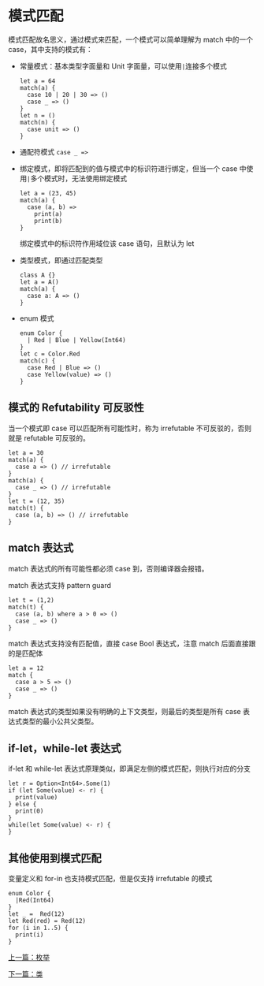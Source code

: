 # 模式匹配

模式匹配故名思义，通过模式来匹配，一个模式可以简单理解为 match 中的一个 case，其中支持的模式有：

- 常量模式：基本类型字面量和 Unit 字面量，可以使用`|`连接多个模式

  ```
  let a = 64
  match(a) {
    case 10 | 20 | 30 => ()
    case _ => ()
  }
  let n = ()
  match(n) {
    case unit => ()
  }
  ```

- 通配符模式 `case _ =>`

- 绑定模式，即将匹配到的值与模式中的标识符进行绑定，但当一个 case 中使用`|`多个模式时，无法使用绑定模式

  ```
  let a = (23, 45)
  match(a) {
    case (a, b) =>
      print(a)
      print(b)
  }
  ```

  绑定模式中的标识符作用域位该 case 语句，且默认为 let

- 类型模式，即通过匹配类型

  ```
  class A {}
  let a = A()
  match(a) {
    case a: A => ()
  }
  ```

- enum 模式

  ```
  enum Color {
    | Red | Blue | Yellow(Int64)
  }
  let c = Color.Red
  match(c) {
    case Red | Blue => ()
    case Yellow(value) => ()
  }
  ```

## 模式的 Refutability 可反驳性

当一个模式即 case 可以匹配所有可能性时，称为 irrefutable 不可反驳的，否则就是 refutable 可反驳的。

```
let a = 30
match(a) {
  case a => () // irrefutable
}
match(a) {
  case _ => () // irrefutable
}
let t = (12, 35)
match(t) {
  case (a, b) => () // irrefutable
}
```

## match 表达式

match 表达式的所有可能性都必须 case 到，否则编译器会报错。

match 表达式支持 pattern guard

```
let t = (1,2)
match(t) {
  case (a, b) where a > 0 => ()
  case _ => ()
}
```

match 表达式支持没有匹配值，直接 case Bool 表达式，注意 match 后面直接跟的是匹配体

```
let a = 12
match {
  case a > 5 => ()
  case _ => ()
}
```

match 表达式的类型如果没有明确的上下文类型，则最后的类型是所有 case 表达式类型的最小公共父类型。

## if-let，while-let 表达式

if-let 和 while-let 表达式原理类似，即满足左侧的模式匹配，则执行对应的分支

```
let r = Option<Int64>.Some(1)
if (let Some(value) <- r) {
  print(value)
} else {
  print(0)
}
while(let Some(value) <- r) {
}
```

## 其他使用到模式匹配

变量定义和 for-in 也支持模式匹配，但是仅支持 irrefutable 的模式

```
enum Color {
  |Red(Int64)
}
let _ =  Red(12)
let Red(red) = Red(12)
for (i in 1..5) {
  print(i)
}
```

[上一篇：枚举](./enum.md)

[下一篇：类](./class.md)
